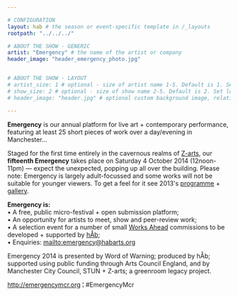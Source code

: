 ```yaml
---

# CONFIGURATION
layout: hab # the season or event-specific template in /_layouts
rootpath: "../../../"

# ABOUT THE SHOW - GENERIC
artist: "Emergency" # the name of the artist or company
header_image: "header_emergency_photo.jpg"   


# ABOUT THE SHOW - LAYOUT
# artist_size: 1 # optional - size of artist name 1-5. Default is 1. Set longer names to lower values
# show_size: 2 # optional - size of show name 2-5. Default is 2. Set longer names to lower values
# header_image: "header.jpg" # optional custom background image, relative to current page

---
```

**Emergency** is our annual platform for live art + contemporary performance, featuring at least 25 short pieces of work over a day/evening in Manchester… 
             
Staged for the first time entirely in the cavernous realms of [Z-arts](http://www.z-arts.org/about-us/getting-here), our **fifteenth Emergency** takes place on Saturday 4 October 2014 (12noon-11pm) — expect the unexpected, popping up all over the building. Please note: Emergency is largely adult-focussed and some works will not be suitable for younger viewers. To get a feel for it see 2013's [programme](/archive/2013-emergency) + [gallery](/galleries/2013-emergency).        
      
**Emergency is:**    
• A free, public micro-festival + open submission platform;   
• An opportunity for artists to meet, show and peer-review work;      
• A selection event for a number of small [Works Ahead](/hab/worksahead) commissions to be developed + supported by [hÅb](/hab);            
• Enquiries: <mailto:emergency@habarts.org>        
        
Emergency 2014 is presented by Word of Warning; produced by hÅb; supported using public funding through Arts Council England, and by Manchester City Council, STUN + Z-arts; a greenroom legacy project.        
        
<http://emergencymcr.org> ¦ #EmergencyMcr       
